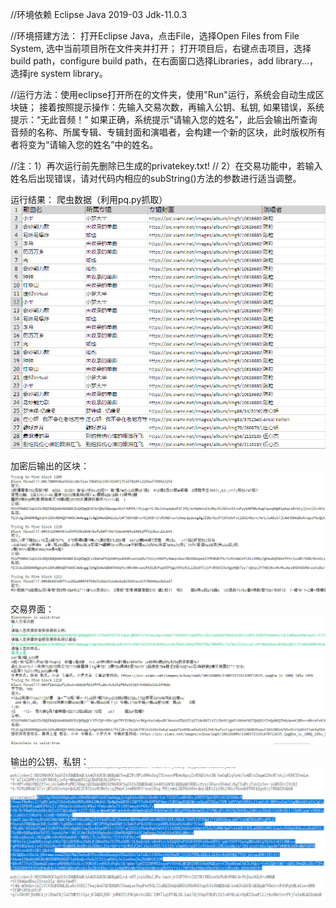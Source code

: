 //环境依赖
Eclipse Java 2019-03
Jdk-11.0.3

//环境搭建方法：
打开Eclipse Java，点击File，选择Open Files from File System, 选中当前项目所在文件夹并打开；
打开项目后，右键点击项目，选择build path，configure build path，在右面窗口选择Libraries，add library...，选择jre system library。

//运行方法：使用eclipse打开所在的文件夹，使用"Run"运行，系统会自动生成区块链；
接着按照提示操作：先输入交易次数，再输入公钥、私钥, 如果错误，系统提示：“无此音频！” 
如果正确，系统提示“请输入您的姓名”，此后会输出所查询音频的名称、所属专辑、专辑封面和演唱者，会构建一个新的区块，此时版权所有者将变为“请输入您的姓名”中的姓名。

//注：1）再次运行前先删除已生成的privatekey.txt!
// 2）在交易功能中，若输入姓名后出现错误，请对代码内相应的subString()方法的参数进行适当调整。

运行结果：
爬虫数据（利用pq.py抓取）
![](https://github.com/blockchainapplication/E-commerce/blob/master/%E7%AC%AC%E5%8D%81%E7%BB%84_%E5%8C%BA%E5%9D%97%E9%93%BE%E5%9C%A8%E9%9F%B3%E9%A2%91%E4%BD%9C%E5%93%81%E7%89%88%E6%9D%83%E4%BF%9D%E6%8A%A4%E4%B8%8E%E4%BA%A4%E6%98%93%E4%B8%AD%E7%9A%84%E5%BA%94%E7%94%A8%E4%B8%8E%E5%88%9B%E6%96%B0/%E7%88%AC%E8%99%AB.PNG)

加密后输出的区块：
![](https://github.com/blockchainapplication/E-commerce/blob/master/%E7%AC%AC%E5%8D%81%E7%BB%84_%E5%8C%BA%E5%9D%97%E9%93%BE%E5%9C%A8%E9%9F%B3%E9%A2%91%E4%BD%9C%E5%93%81%E7%89%88%E6%9D%83%E4%BF%9D%E6%8A%A4%E4%B8%8E%E4%BA%A4%E6%98%93%E4%B8%AD%E7%9A%84%E5%BA%94%E7%94%A8%E4%B8%8E%E5%88%9B%E6%96%B0/%E8%BF%90%E8%A1%8C%E7%BB%93%E6%9E%9C1.PNG)

交易界面：
![](https://github.com/blockchainapplication/E-commerce/blob/master/%E7%AC%AC%E5%8D%81%E7%BB%84_%E5%8C%BA%E5%9D%97%E9%93%BE%E5%9C%A8%E9%9F%B3%E9%A2%91%E4%BD%9C%E5%93%81%E7%89%88%E6%9D%83%E4%BF%9D%E6%8A%A4%E4%B8%8E%E4%BA%A4%E6%98%93%E4%B8%AD%E7%9A%84%E5%BA%94%E7%94%A8%E4%B8%8E%E5%88%9B%E6%96%B0/%E8%BF%90%E8%A1%8C%E7%BB%93%E6%9E%9C2.PNG)

输出的公钥、私钥：
![](https://github.com/blockchainapplication/E-commerce/blob/master/%E7%AC%AC%E5%8D%81%E7%BB%84_%E5%8C%BA%E5%9D%97%E9%93%BE%E5%9C%A8%E9%9F%B3%E9%A2%91%E4%BD%9C%E5%93%81%E7%89%88%E6%9D%83%E4%BF%9D%E6%8A%A4%E4%B8%8E%E4%BA%A4%E6%98%93%E4%B8%AD%E7%9A%84%E5%BA%94%E7%94%A8%E4%B8%8E%E5%88%9B%E6%96%B0/%E8%BF%90%E8%A1%8C%E7%BB%93%E6%9E%9C3.PNG)



